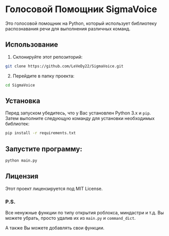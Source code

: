 # Голосовой Помощник SigmaVoice

Это голосовой помощник на Python, который использует библиотеку распознавания речи для выполнения различных команд.


## Использование

1. Склонируйте этот репозиторий:
```bash
git clone https://github.com/LeVeDy22/SigmaVoice.git
```
2. Перейдите в папку проекта:
```bash
cd SigmaVoice
```

## Установка

Перед запуском убедитесь, что у Вас установлен Python 3.x и `pip`. Затем выполните следующую команду для установки необходимых библиотек:

```bash
pip install -r requirements.txt
```

## Запустите программу:
```bash
python main.py
```

## Лицензия

Этот проект лицензируется под MIT License.

### P.S.

Все ненужные функции по типу открытия роблокса, миндастри и т.д. Вы можете убрать, просто удалив их из `main.py` и `command_dict`.

А также Вы можете добавлять свои функции.
